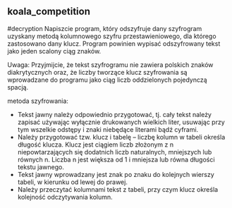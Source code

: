 ## koala_competition

#decryption
Napiszcie program, który odszyfruje dany szyfrogram uzyskany metodą kolumnowego szyfru przestawieniowego, dla którego zastosowano dany klucz. Program powinien wypisać odszyfrowany tekst jako jeden scalony
ciąg znaków.

Uwaga: Przyjmijcie, że tekst szyfrogramu nie zawiera polskich znaków diakrytycznych oraz, że liczby tworzące klucz
szyfrowania są wprowadzane do programu jako ciąg liczb oddzielonych pojedynczą spacją.

metoda szyfrowania:
- Tekst jawny należy odpowiednio przygotować, tj. cały tekst należy zapisać używając wyłącznie drukowanych wielkich liter, usuwając przy tym wszelkie odstępy i znaki niebędące literami bądź cyframi.
- Należy przygotować tzw. klucz i tabelę – liczbę kolumn w tabeli określa długość klucza. Klucz jest ciągiem liczb złożonym z n niepowtarzających się dodatnich liczb naturalnych, mniejszych lub równych n. Liczba n jest większa od 1 i mniejsza lub równa długości tekstu jawnego.
- Tekst jawny wprowadzany jest znak po znaku do kolejnych wierszy tabeli, w kierunku od lewej do prawej.
- Należy przeczytać kolumnami tekst z tabeli, przy czym klucz określa kolejność odczytywania kolumn.
